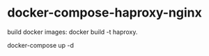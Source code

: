 # docker-compose-haproxy-nginx

build docker images: docker build -t haproxy.

docker-compose up -d

